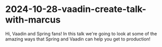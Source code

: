 # 2024-10-28-vaadin-create-talk-with-marcus
Hi, Vaadin and Spring fans! In this talk we're going to look at some of the amazing ways that Spring and Vaadin can help you get to production!
